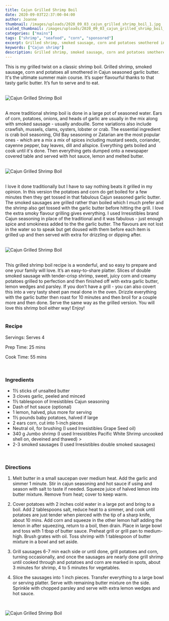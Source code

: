 ```yaml
---
title: Cajun Grilled Shrimp Boil
date: 2020-09-03T22:37:00-04:00
author: Joanne
thumbnail: /images/uploads/2020_09_03_cajun_grilled_shrimp_boil_1.jpg
scaled_thumbnail: /images/uploads/2020_09_03_cajun_grilled_shrimp_boil_0.jpg
categories: ["mains"]
tags: ["shrimp", "seafood", "corn", "sponsored"]
excerpt: Grilled shrimp, smoked sausage, corn and potatoes smothered in Cajun seasoned garlic butter 
keywords: ["Cajun shrimp"]
description: Grilled shrimp, smoked sausage, corn and potatoes smothered in Cajun seasoned garlic butter 
---
```


This is my grilled twist on a classic shrimp boil. Grilled shrimp, smoked sausage, corn and potatoes all smothered in Cajun seasoned garlic butter. It's the ultimate summer main course. It’s super flavourful thanks to that tasty garlic butter. It’s fun to serve and to eat. 
</br>
</br>

![Cajun Grilled Shrimp Boil](/images/uploads/2020_09_03_cajun_grilled_shrimp_boil_2.jpg)
</br>
</br>

A more traditional shrimp boil is done in a large pot of seasoned water.  Ears of corn, potatoes, onions, and heads of garlic are usually in the mix along with smoked sausage - usually andouille. Some variations also include crawfish, mussels, clams, oysters, lobster or crab. The essential ingredient is crab boil seasoning, Old Bay seasoning or Zatarian are the most popular ones - which are a mix a mix of spices including mustard seeds, coriander, cayenne pepper, bay leaves, dill and allspice. Everything gets boiled and cook until it's done. Then everything gets dumped onto a newspaper covered table and served with hot sauce, lemon and melted butter. 
</br>
</br>

![Cajun Grilled Shrimp Boil](/images/uploads/2020_09_03_cajun_grilled_shrimp_boil_3.jpg)
</br>
</br>

I love it done traditionally but I have to say nothing beats it grilled in my opinion. In this version the potatoes and corn do get boiled for a few minutes then they get tossed in that fabulous Cajun seasoned garlic butter. The smoked sausages are grilled rather than boiled which I much prefer and the shrimp also get tossed with the garlic butter before hitting the grill.  I love the extra smoky flavour grilling gives everything. I used Irresistibles brand Cajun seasoning in place of the traditional and it was fabulous - just enough spice and smokiness added to the the garlic butter.  The flavours are not lost in the water so to speak but get doused with them before each item is grilled up and then served with extra for drizzling or dipping after. 
</br>
</br>

![Cajun Grilled Shrimp Boil](/images/uploads/2020_09_03_cajun_grilled_shrimp_boil_4.jpg)
</br>
</br>

This grilled shrimp boil recipe is a wonderful, and so easy to prepare and one your family will love. It’s an easy-to-share platter. Slices of  double smoked sausage with tender-crisp shrimp, sweet, juicy corn and creamy potatoes grilled to perfection and then finished off with extra garlic butter, lemon wedges and parsley.  If you don’t have a grill - you can also covert this into a very tasty sheet pan meal done in the oven. Drizzle everything with the garlic butter then roast for 10 minutes and then broil for a couple more and then done. Serve the same way as the grilled version. You will love this shrimp boil either way! Enjoy! 
</br>
</br>
<!--{{< youtube yTFHPgs2E64 >}}
</br>
</br>-->

### Recipe

Servings: <span itemprop="recipeYield">Serves 4

Prep Time: <meta itemprop="prepTime" content="PT25M">25 mins  

Cook Time: <meta itemprop="cookTime" content="PT55M">55 mins
  
</br>

### Ingredients

* <span itemprop="recipeIngredient">1&frac12; sticks of unsalted butter </span>
* <span itemprop="recipeIngredient">3 cloves garlic, peeled and minced </span>
* <span itemprop="recipeIngredient">1&frac12; tablespoon of Irresistibles Cajun seasoning </span>
* <span itemprop="recipeIngredient">Dash of hot sauce (optional) </span>
* <span itemprop="recipeIngredient">1 lemon, halved, plus more for serving </span>
* <span itemprop="recipeIngredient">1&frac12; pounds baby potatoes, halved if large </span>
* <span itemprop="recipeIngredient">2 ears corn, cut into 1-inch pieces </span>
* <span itemprop="recipeIngredient">Neutral oil, for brushing (I used Irresistibles Grape Seed oil)</span>
* <span itemprop="recipeIngredient">340 g Jumbo shrimp (I used Irresistibles Pacific White Shrimp uncooked shell on, deveined and thawed) </span>>
* <span itemprop="recipeIngredient">2-3 smoked sausages (I used Irresistibles double smoked sausages)</span>
</br>

### Directions 

1. Melt butter in a small saucepan over medium heat. Add the garlic and simmer 1 minute. Stir in cajun seasoning and hot sauce if using and season with salt to taste if needed. Squeeze juice of halved lemon into butter mixture. Remove from heat; cover to keep warm.

2. Cover potatoes with 2 inches cold water in a large pot and bring to a boil. Add 2 tablespoons salt, reduce heat to a simmer, and cook until potatoes are just tender when pierced with the tip of a sharp knife, about 10 mins. Add corn and squeeze in the other  lemon half adding the lemon in after squeezing, return to a boil, then drain. Place in large bowl and toss with 1 tbsp of butter sauce. Preheat grill or grill pan to medium-high. Brush grates with oil. Toss shrimp with 1 tablespoon of butter mixture in a bowl and set aside.  

3. Grill sausages 6-7 min each side or until done, grill potatoes and corn, turning occasionally, and once the sausages are nearly done grill shrimp until cooked through and potatoes and corn are marked in spots, about 3 minutes for shrimp, 4 to 5 minutes for vegetables. 

4. Slice the sausages into 1 inch pieces. Transfer everything to a large bowl or serving platter. Serve with remaining butter mixture on the side. Sprinkle with chopped parsley and serve with extra lemon wedges and hot sauce.

</br>

![Cajun Grilled Shrimp Boil](/images/uploads/2020_09_03_cajun_grilled_shrimp_boil_5.jpg)
